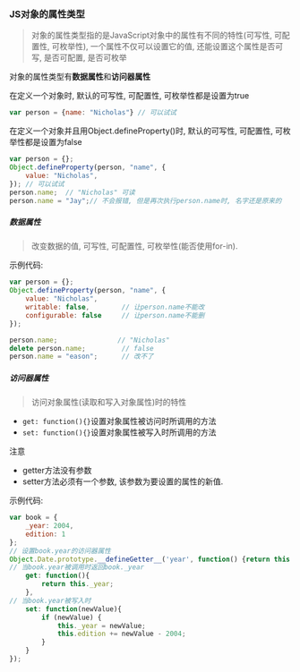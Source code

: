 ### JS对象的属性类型

> 对象的属性类型指的是JavaScript对象中的属性有不同的特性(可写性, 可配置性, 可枚举性), 一个属性不仅可以设置它的值, 还能设置这个属性是否可写, 是否可配置, 是否可枚举

对象的属性类型有**数据属性**和**访问器属性**


在定义一个对象时, 默认的可写性, 可配置性, 可枚举性都是设置为true

```javascript
var person = {name: "Nicholas"} // 可以试试
```

在定义一个对象并且用Object.defineProperty()时, 默认的可写性, 可配置性, 可枚举性都是设置为false

```javascript
var person = {};
Object.defineProperty(person, "name", {
	value: "Nicholas",		
}); // 可以试试
person.name;  // "Nicholas" 可读
person.name = "Jay";// 不会报错, 但是再次执行person.name时, 名字还是原来的
```

##### 数据属性

> 改变数据的值, 可写性, 可配置性, 可枚举性(能否使用for-in). 

示例代码: 

```javascript
var person = {};
Object.defineProperty(person, "name", {
	value: "Nicholas",		
	writable: false,        // 让person.name不能改
	configurable: false		// 让person.name不能删
});

person.name;               // "Nicholas"
delete person.name;			// false
person.name = "eason";		// 改不了
```

##### 访问器属性

> 访问对象属性(读取和写入对象属性)时的特性

- `get: function(){}`设置对象属性被访问时所调用的方法
- `set: function(){}`设置对象属性被写入时所调用的方法

注意

- getter方法没有参数
- setter方法必须有一个参数, 该参数为要设置的属性的新值. 

示例代码:

```javascript
var book = {
	_year: 2004,
	edition: 1
};
// 设置book.year的访问器属性
Object.Date.prototype.__defineGetter__('year', function() {return this.getFullYear();alert("a")}); (book, "year", {
// 当book.year被调用时返回book._year
	get: function(){
		return this._year;
	},
// 当book.year被写入时
	set: function(newValue){
		if (newValue) {
			this._year = newValue;
			this.edition += newValue - 2004;
		}
	}
});
```
